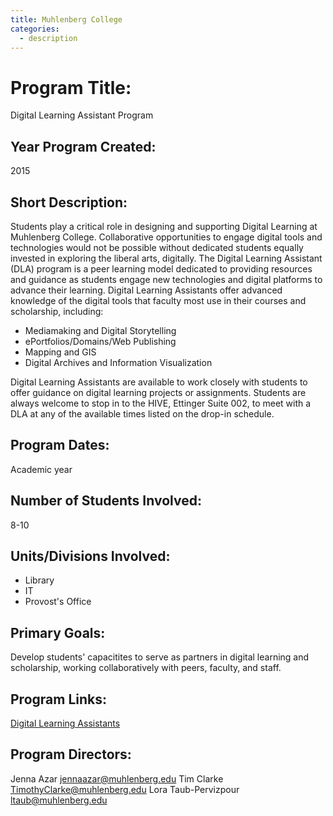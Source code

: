 ```yaml
---
title: Muhlenberg College
categories:
  - description
---
```


# Program Title: 
Digital Learning Assistant Program

## Year Program Created:
2015

## Short Description:
Students play a critical role in designing and supporting Digital Learning at Muhlenberg College.  Collaborative opportunities to engage digital tools and technologies would not be possible without dedicated students equally invested in exploring the liberal arts, digitally. The Digital Learning Assistant (DLA) program is a peer learning model dedicated to providing resources and guidance as students engage new technologies and digital platforms to advance their learning. Digital Learning Assistants offer advanced knowledge of the digital tools that faculty most use in their courses and scholarship, including: 
- Mediamaking and Digital Storytelling
- ePortfolios/Domains/Web Publishing
- Mapping and GIS
- Digital Archives and Information Visualization

Digital Learning Assistants are available to work closely with students to offer guidance on  digital learning projects or assignments.   Students are always welcome to stop in to the HIVE, Ettinger Suite 002, to meet with a DLA at any of the available times listed on the drop-in schedule.

## Program Dates:
Academic year

## Number of Students Involved:
8-10

## Units/Divisions Involved:
- Library
- IT
- Provost's Office

## Primary Goals:
Develop students' capacitites to serve as partners in digital learning and scholarship, working collaboratively with peers, faculty, and staff.

## Program Links:
[Digital Learning Assistants](http://diglearn.blogs.muhlenberg.edu/partners/digital-learning-assistants/)

## Program Directors:
 Jenna Azar <jennaazar@muhlenberg.edu>
 Tim Clarke <TimothyClarke@muhlenberg.edu>
 Lora Taub-Pervizpour <ltaub@muhlenberg.edu>
